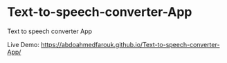 # Text-to-speech-converter-App
Text to speech converter App

Live Demo: https://abdoahmedfarouk.github.io/Text-to-speech-converter-App/
